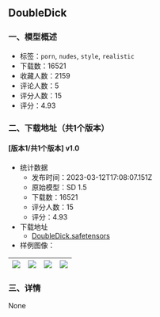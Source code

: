 ## DoubleDick
### 一、模型概述

- 标签：`porn`, `nudes`, `style`, `realistic`
- 下载数：16521
- 收藏人数：2159
- 评论人数：5
- 评分人数：15
- 评分：4.93

### 二、下载地址（共1个版本）

#### [版本1/共1个版本] v1.0

- 统计数据
  - 发布时间：2023-03-12T17:08:07.151Z
  - 原始模型：SD 1.5
  - 下载数：16521
  - 评分人数：15
  - 评分：4.93
- 下载地址
  - [DoubleDick.safetensors](https://civitai.com/api/download/models/22133)
- 样例图像：

| <img src="https://image.civitai.com/xG1nkqKTMzGDvpLrqFT7WA/90801eb6-0fdc-45c3-dcf8-c620c1209b00/width=450/237188.jpeg" /> | <img src="https://image.civitai.com/xG1nkqKTMzGDvpLrqFT7WA/25c85b8f-5305-4908-d4b3-fc8b8b812d00/width=450/237191.jpeg" /> | <img src="https://image.civitai.com/xG1nkqKTMzGDvpLrqFT7WA/42336ba5-cc4d-440c-6115-1b196f3c5800/width=450/237190.jpeg" /> | <img src="https://image.civitai.com/xG1nkqKTMzGDvpLrqFT7WA/2cf2e0f8-c536-4808-d4ee-4f7ca325f300/width=450/237189.jpeg" /> |
| ---- | ---- | ---- | ---- |


### 三、详情
None